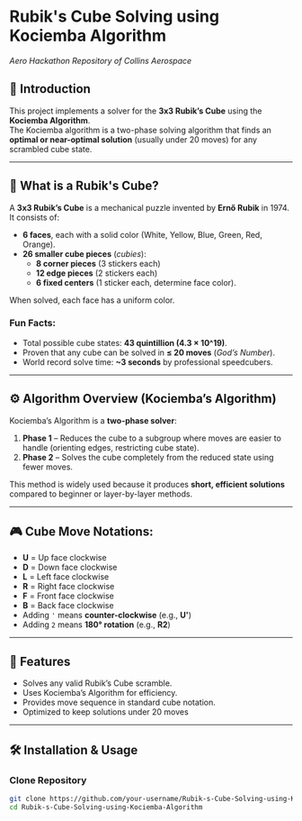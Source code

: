 # Rubik's Cube Solving using Kociemba Algorithm  
*Aero Hackathon Repository of Collins Aerospace*  

## 📌 Introduction  
This project implements a solver for the **3x3 Rubik’s Cube** using the **Kociemba Algorithm**.  
The Kociemba algorithm is a two-phase solving algorithm that finds an **optimal or near-optimal solution** (usually under 20 moves) for any scrambled cube state.  

-----------

## 🧩 What is a Rubik's Cube?  
A **3x3 Rubik’s Cube** is a mechanical puzzle invented by **Ernő Rubik** in 1974. It consists of:  

- **6 faces**, each with a solid color (White, Yellow, Blue, Green, Red, Orange).  
- **26 smaller cube pieces** (*cubies*):  
  - **8 corner pieces** (3 stickers each)  
  - **12 edge pieces** (2 stickers each)  
  - **6 fixed centers** (1 sticker each, determine face color).  

When solved, each face has a uniform color.  

### Fun Facts:  
- Total possible cube states: **43 quintillion (4.3 × 10^19)**.  
- Proven that any cube can be solved in **≤ 20 moves** (*God’s Number*).  
- World record solve time: **~3 seconds** by professional speedcubers.  

---

## ⚙️ Algorithm Overview (Kociemba’s Algorithm)  
Kociemba’s Algorithm is a **two-phase solver**:  

1. **Phase 1** – Reduces the cube to a subgroup where moves are easier to handle (orienting edges, restricting cube state).  
2. **Phase 2** – Solves the cube completely from the reduced state using fewer moves.  

This method is widely used because it produces **short, efficient solutions** compared to beginner or layer-by-layer methods.  

---

## 🎮 Cube Move Notations: 
- **U** = Up face clockwise  
- **D** = Down face clockwise  
- **L** = Left face clockwise  
- **R** = Right face clockwise  
- **F** = Front face clockwise  
- **B** = Back face clockwise  
- Adding `'` means **counter-clockwise** (e.g., **U'**)  
- Adding `2` means **180° rotation** (e.g., **R2**)  

---

## 🚀 Features  
- Solves any valid Rubik’s Cube scramble.  
- Uses Kociemba’s Algorithm for efficiency.  
- Provides move sequence in standard cube notation.  
- Optimized to keep solutions under 20 moves  

---

## 🛠️ Installation & Usage  

### Clone Repository  
```bash
git clone https://github.com/your-username/Rubik-s-Cube-Solving-using-Kociemba-Algorithm.git
cd Rubik-s-Cube-Solving-using-Kociemba-Algorithm


